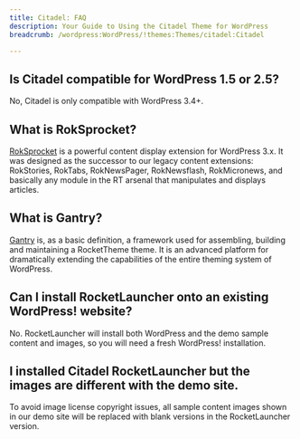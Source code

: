```yaml
---
title: Citadel: FAQ
description: Your Guide to Using the Citadel Theme for WordPress
breadcrumb: /wordpress:WordPress/!themes:Themes/citadel:Citadel

---
```


## Is Citadel compatible for WordPress 1.5 or 2.5?

No, Citadel is only compatible with WordPress 3.4+.

## What is RokSprocket?

[RokSprocket][roksprocket] is a powerful content display extension for WordPress 3.x. It was designed as the successor to our legacy content extensions: RokStories, RokTabs, RokNewsPager, RokNewsflash, RokMicronews, and basically any module in the RT arsenal that manipulates and displays articles.

## What is Gantry?

[Gantry][gantry] is, as a basic definition, a framework used for assembling, building and maintaining a RocketTheme theme. It is an advanced platform for dramatically extending the capabilities of the entire theming system of WordPress.

## Can I install RocketLauncher onto an existing WordPress! website?

No. RocketLauncher will install both WordPress and the demo sample content and images, so you will need a fresh WordPress! installation.

## I installed Citadel RocketLauncher but the images are different with the demo site.

To avoid image license copyright issues, all sample content images shown in our demo site will be replaced with blank versions in the RocketLauncher version.

[gantry]: http://gantry.org/
[forum]: http://www.rockettheme.com/forum/wordpress-theme-citadel
[roksprocket]: http://www.rockettheme.com/wordpress/extensions/roksprocket